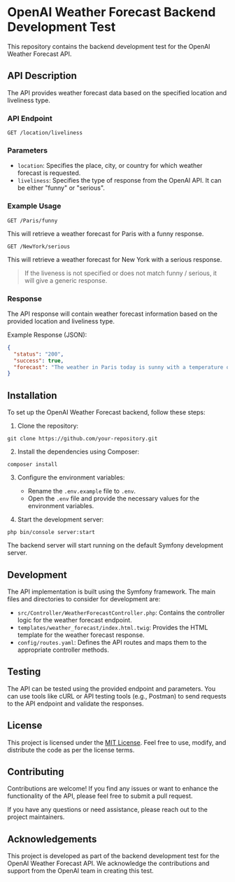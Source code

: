 # OpenAI Weather Forecast Backend Development Test

This repository contains the backend development test for the OpenAI Weather Forecast API.

## API Description

The API provides weather forecast data based on the specified location and liveliness type.

### API Endpoint

```
GET /location/liveliness
```

### Parameters

- `location`: Specifies the place, city, or country for which weather forecast is requested.
- `liveliness`: Specifies the type of response from the OpenAI API. It can be either "funny" or "serious".

### Example Usage

```
GET /Paris/funny
```

This will retrieve a weather forecast for Paris with a funny response.

```
GET /NewYork/serious
```

This will retrieve a weather forecast for New York with a serious response.

> If the liveness is not specified or does not match funny / serious, it will give a generic response.

### Response

The API response will contain weather forecast information based on the provided location and liveliness type.

Example Response (JSON):
```json
{
  "status": "200",
  "success": true,
  "forecast": "The weather in Paris today is sunny with a temperature of 25°C.",
}
```

## Installation

To set up the OpenAI Weather Forecast backend, follow these steps:

1. Clone the repository:

```
git clone https://github.com/your-repository.git
```

2. Install the dependencies using Composer:

```
composer install
```

3. Configure the environment variables:

   - Rename the `.env.example` file to `.env`.
   - Open the `.env` file and provide the necessary values for the environment variables.

4. Start the development server:

```
php bin/console server:start
```

The backend server will start running on the default Symfony development server.

## Development

The API implementation is built using the Symfony framework. The main files and directories to consider for development are:

- `src/Controller/WeatherForecastController.php`: Contains the controller logic for the weather forecast endpoint.
- `templates/weather_forecast/index.html.twig`: Provides the HTML template for the weather forecast response.
- `config/routes.yaml`: Defines the API routes and maps them to the appropriate controller methods.

## Testing

The API can be tested using the provided endpoint and parameters. You can use tools like cURL or API testing tools (e.g., Postman) to send requests to the API endpoint and validate the responses.

## License

This project is licensed under the [MIT License](LICENSE). Feel free to use, modify, and distribute the code as per the license terms.

## Contributing

Contributions are welcome! If you find any issues or want to enhance the functionality of the API, please feel free to submit a pull request.

If you have any questions or need assistance, please reach out to the project maintainers.

## Acknowledgements

This project is developed as part of the backend development test for the OpenAI Weather Forecast API. We acknowledge the contributions and support from the OpenAI team in creating this test.